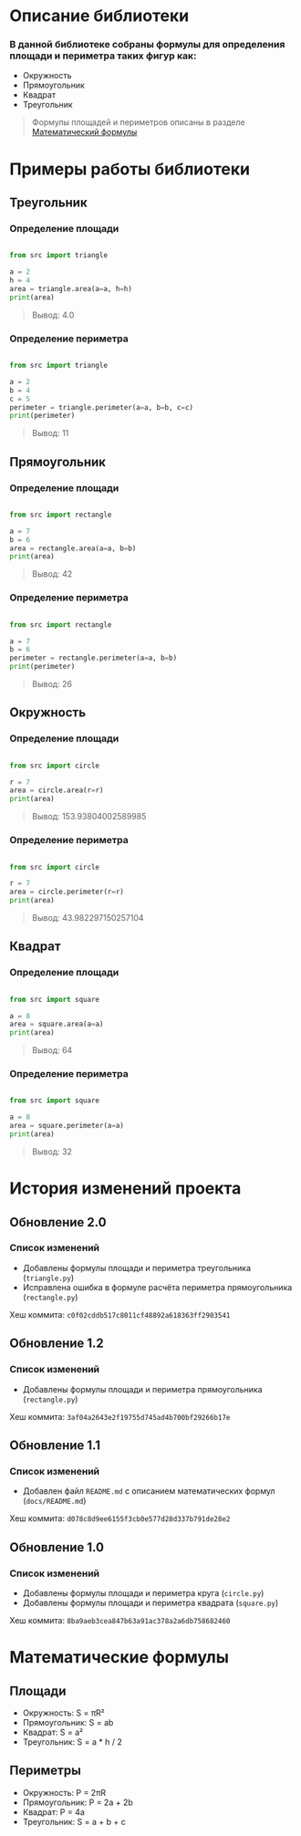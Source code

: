 # Описание библиотеки

### В данной библиотеке собраны формулы для определения площади и периметра таких фигур как:

- Окружность
- Прямоугольник
- Квадрат
- Треугольник

> Формулы площадей и периметров описаны в разделе [Математический формулы](#математические-формулы)



# Примеры работы библиотеки

## Треугольник

### Определение площади

```python

from src import triangle

a = 2
h = 4
area = triangle.area(a=a, h=h)
print(area)
```

> Вывод: 4.0

### Определение периметра

```python

from src import triangle

a = 2
b = 4
c = 5
perimeter = triangle.perimeter(a=a, b=b, c=c)
print(perimeter)
```

> Вывод: 11

## Прямоугольник

### Определение площади

```python

from src import rectangle

a = 7
b = 6
area = rectangle.area(a=a, b=b)
print(area)
```

> Вывод: 42


### Определение периметра

```python

from src import rectangle

a = 7
b = 6
perimeter = rectangle.perimeter(a=a, b=b)
print(perimeter)
```

> Вывод: 26


## Окружность

### Определение площади

```python

from src import circle

r = 7
area = circle.area(r=r)
print(area)
```

> Вывод: 153.93804002589985


### Определение периметра

```python

from src import circle

r = 7
area = circle.perimeter(r=r)
print(area)
```

> Вывод: 43.982297150257104


## Квадрат

### Определение площади

```python

from src import square

a = 8
area = square.area(a=a)
print(area)
```

> Вывод: 64


### Определение периметра

```python

from src import square

a = 8
area = square.perimeter(a=a)
print(area)
```

> Вывод: 32



# История изменений проекта

## Обновление 2.0

### Список изменений

- Добавлены формулы площади и периметра треугольника (`triangle.py`)
- Исправлена ошибка в формуле расчёта периметра прямоугольника (`rectangle.py`) 

Хеш коммита: `c0f02cddb517c8011cf48892a618363ff2903541`


## Обновление 1.2

### Список изменений

- Добавлены формулы площади и периметра прямоугольника (`rectangle.py`)

Хеш коммита: `3af04a2643e2f19755d745ad4b700bf29266b17e`

## Обновление 1.1

### Список изменений

- Добавлен файл `README.md` с описанием математических формул (`docs/README.md`)

Хеш коммита: `d078c8d9ee6155f3cb0e577d28d337b791de28e2`

## Обновление 1.0

### Список изменений

- Добавлены формулы площади и периметра круга (`circle.py`)
- Добавлены формулы площади и периметра квадрата (`square.py`)

Хеш коммита: `8ba9aeb3cea847b63a91ac378a2a6db758682460`



# Математические формулы
## Площади
- Окружность: S = πR²
- Прямоугольник: S = ab
- Квадрат: S = a²
- Треугольник: S = a * h / 2

## Периметры
- Окружность: P = 2πR
- Прямоугольник: P = 2a + 2b
- Квадрат: P = 4a
- Треугольник: S = a + b + c
